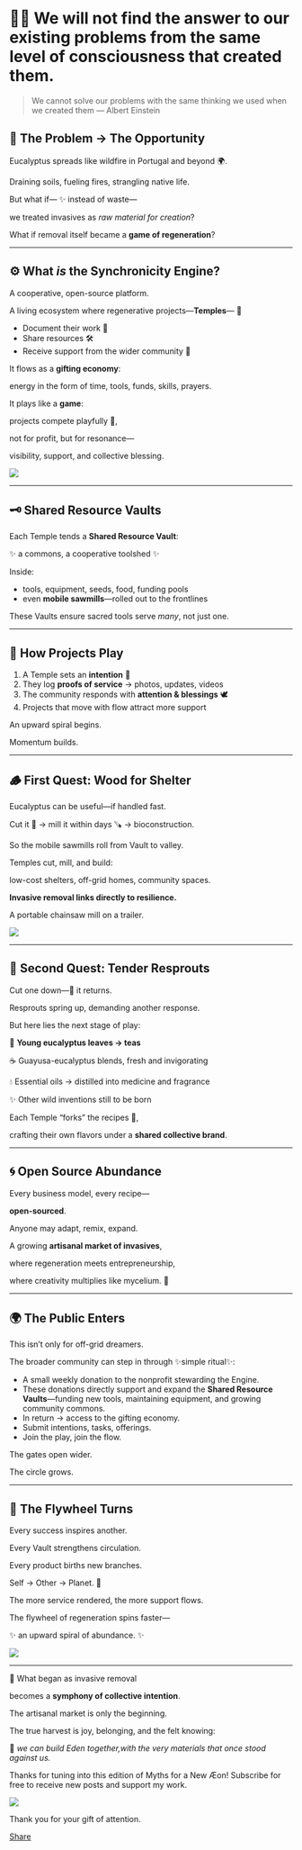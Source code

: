 # 🌿🔥 We will not find the answer to our existing problems from the same level of consciousness that created them.

> We cannot solve our problems with the same thinking we used when we created them — Albert Einstein
> 

## 🌱 The Problem → The Opportunity

Eucalyptus spreads like wildfire in Portugal and beyond 🌍.

Draining soils, fueling fires, strangling native life.

But what if— ✨ instead of waste—

we treated invasives as *raw material for creation*?

What if removal itself became a **game of regeneration**?

---

## ⚙️ What *is* the Synchronicity Engine?

A cooperative, open-source platform.

A living ecosystem where regenerative projects—**Temples**— 🌸

- Document their work 📸
- Share resources 🛠️
- Receive support from the wider community 💞

It flows as a **gifting economy**:

energy in the form of time, tools, funds, skills, prayers.

It plays like a **game**:

projects compete playfully 🎲,

not for profit, but for resonance—

visibility, support, and collective blessing.

![](https://substackcdn.com/image/fetch/$s_!bizw!,w_1456,c_limit,f_auto,q_auto:good,fl_progressive:steep/https%3A%2F%2Fsubstack-post-media.s3.amazonaws.com%2Fpublic%2Fimages%2F11b6687f-f361-4f28-baa8-a3bd52dd6602_2464x1856.png)

---

## 🗝️ Shared Resource Vaults

Each Temple tends a **Shared Resource Vault**:

✨ a commons, a cooperative toolshed ✨

Inside:

- tools, equipment, seeds, food, funding pools
- even **mobile sawmills**—rolled out to the frontlines

These Vaults ensure sacred tools serve *many*, not just one.

---

## 🎯 How Projects Play

1. A Temple sets an **intention** 🌟
2. They log **proofs of service** → photos, updates, videos
3. The community responds with **attention & blessings** 🕊️
4. Projects that move with flow attract more support

An upward spiral begins.

Momentum builds.

---

## 🪵 First Quest: Wood for Shelter

Eucalyptus can be useful—if handled fast.

Cut it 🌲 → mill it within days 🪚 → bioconstruction.

So the mobile sawmills roll from Vault to valley.

Temples cut, mill, and build:

low-cost shelters, off-grid homes, community spaces.

**Invasive removal links directly to resilience.**

A portable chainsaw mill on a trailer.

![](https://substackcdn.com/image/fetch/$s_!aflA!,w_1456,c_limit,f_auto,q_auto:good,fl_progressive:steep/https%3A%2F%2Fsubstack-post-media.s3.amazonaws.com%2Fpublic%2Fimages%2F19991242-d469-496b-9cd0-27b2904b49d4_800x600.jpeg)

---

## 🍃 Second Quest: Tender Resprouts

Cut one down—🌳 it returns.

Resprouts spring up, demanding another response.

But here lies the next stage of play:

🌱 **Young eucalyptus leaves → teas**

☕ Guayusa-eucalyptus blends, fresh and invigorating

💧 Essential oils → distilled into medicine and fragrance

✨ Other wild inventions still to be born

Each Temple “forks” the recipes 🍵,

crafting their own flavors under a **shared collective brand**.

---

## 🌀 Open Source Abundance

Every business model, every recipe—

**open-sourced**.

Anyone may adapt, remix, expand.

A growing **artisanal market of invasives**,

where regeneration meets entrepreneurship,

where creativity multiplies like mycelium. 🍄

---

## 🌍 The Public Enters

This isn’t only for off-grid dreamers.

The broader community can step in through ✨simple ritual✨:

- A small weekly donation to the nonprofit stewarding the Engine.
- These donations directly support and expand the **Shared Resource Vaults**—funding new tools, maintaining equipment, and growing community commons.
- In return → access to the gifting economy.
- Submit intentions, tasks, offerings.
- Join the play, join the flow.

The gates open wider.

The circle grows.

---

## 🔮 The Flywheel Turns

Every success inspires another.

Every Vault strengthens circulation.

Every product births new branches.

Self → Other → Planet. 🌌

The more service rendered, the more support flows.

The flywheel of regeneration spins faster—

✨ an upward spiral of abundance. ✨

![](https://substackcdn.com/image/fetch/$s_!kD45!,w_1456,c_limit,f_auto,q_auto:good,fl_progressive:steep/https%3A%2F%2Fsubstack-post-media.s3.amazonaws.com%2Fpublic%2Fimages%2F95d72676-f413-45da-a92e-f9a5d0bbedaa_2464x1856.png)

---

💫 What began as invasive removal

becomes a **symphony of collective intention**.

The artisanal market is only the beginning.

The true harvest is joy, belonging, and the felt knowing:

🌿 *we can build Eden together,with the very materials that once stood against us.*

Thanks for tuning into this edition of Myths for a New Æon! Subscribe for free to receive new posts and support my work.

![](https://substackcdn.com/image/fetch/$s_!qHBC!,w_1456,c_limit,f_auto,q_auto:good,fl_progressive:steep/https%3A%2F%2Fsubstack-post-media.s3.amazonaws.com%2Fpublic%2Fimages%2Fdf7bfc7a-2afa-429c-9cff-e0ffe51cec68_2912x1632.png)

Thank you for your gift of attention.

[Share](https://www.notion.so/%%share_url%%)